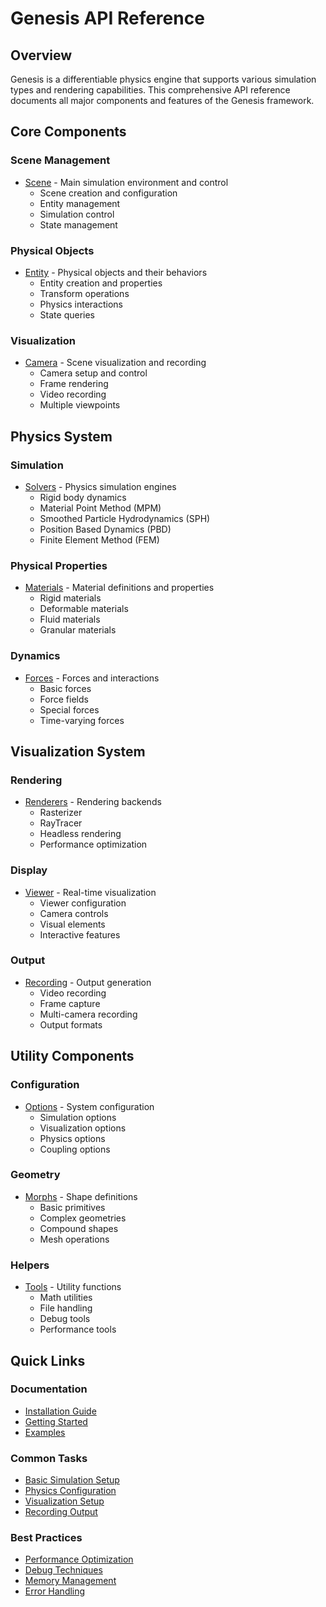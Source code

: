 # Genesis API Reference

## Overview

Genesis is a differentiable physics engine that supports various simulation types and rendering capabilities. This comprehensive API reference documents all major components and features of the Genesis framework.

## Core Components

### Scene Management
- [Scene](core/scene.md) - Main simulation environment and control
  - Scene creation and configuration
  - Entity management
  - Simulation control
  - State management

### Physical Objects
- [Entity](core/entity.md) - Physical objects and their behaviors
  - Entity creation and properties
  - Transform operations
  - Physics interactions
  - State queries

### Visualization
- [Camera](core/camera.md) - Scene visualization and recording
  - Camera setup and control
  - Frame rendering
  - Video recording
  - Multiple viewpoints

## Physics System

### Simulation
- [Solvers](physics/solvers.md) - Physics simulation engines
  - Rigid body dynamics
  - Material Point Method (MPM)
  - Smoothed Particle Hydrodynamics (SPH)
  - Position Based Dynamics (PBD)
  - Finite Element Method (FEM)

### Physical Properties
- [Materials](physics/materials.md) - Material definitions and properties
  - Rigid materials
  - Deformable materials
  - Fluid materials
  - Granular materials

### Dynamics
- [Forces](physics/forces.md) - Forces and interactions
  - Basic forces
  - Force fields
  - Special forces
  - Time-varying forces

## Visualization System

### Rendering
- [Renderers](visualization/renderers.md) - Rendering backends
  - Rasterizer
  - RayTracer
  - Headless rendering
  - Performance optimization

### Display
- [Viewer](visualization/viewer.md) - Real-time visualization
  - Viewer configuration
  - Camera controls
  - Visual elements
  - Interactive features

### Output
- [Recording](visualization/recording.md) - Output generation
  - Video recording
  - Frame capture
  - Multi-camera recording
  - Output formats

## Utility Components

### Configuration
- [Options](utils/options.md) - System configuration
  - Simulation options
  - Visualization options
  - Physics options
  - Coupling options

### Geometry
- [Morphs](utils/morphs.md) - Shape definitions
  - Basic primitives
  - Complex geometries
  - Compound shapes
  - Mesh operations

### Helpers
- [Tools](utils/tools.md) - Utility functions
  - Math utilities
  - File handling
  - Debug tools
  - Performance tools

## Quick Links

### Documentation
- [Installation Guide](https://genesis-world.readthedocs.io/en/latest/user_guide/overview/installation.html)
- [Getting Started](https://genesis-world.readthedocs.io/en/latest/user_guide/getting_started/index.html)
- [Examples](https://genesis-world.readthedocs.io/en/latest/user_guide/examples/index.html)

### Common Tasks
- [Basic Simulation Setup](core/scene.md#example-usage)
- [Physics Configuration](physics/solvers.md#example-configurations)
- [Visualization Setup](visualization/renderers.md#example-usage)
- [Recording Output](visualization/recording.md#basic-video-recording)

### Best Practices
- [Performance Optimization](utils/tools.md#performance-tools)
- [Debug Techniques](utils/tools.md#debug-tools)
- [Memory Management](utils/options.md#memory-usage)
- [Error Handling](utils/tools.md#common-issues-and-solutions)
